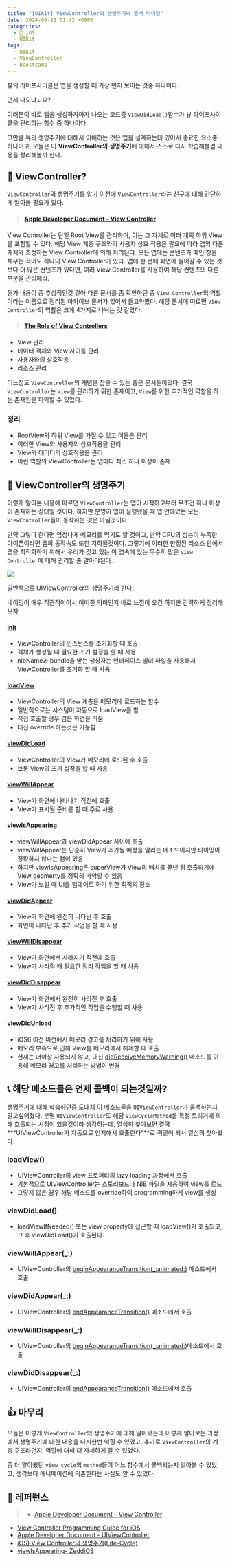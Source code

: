 ```yaml
---
title: "[UIKit] ViewController의 생명주기와 콜백 타이밍"
date: 2024-08-21 01:42 +0900
categories:
  - 🍎 iOS
  - UIKit
tags:
  - UIKit
  - ViewController
  - boostcamp
---
```

뷰의 라이프사이클은 앱을 생성할 때 가장 먼저 보이는 것중 하나이다.

언제 나오냐고요?

여러분이 바로 앱을 생성하자마자 나오는 코드중 `ViewDidLoad()`함수가 뷰 라이프사이클을 관리하는 함수 중 하나이다.

그만큼 뷰의 생명주기에 대해서 이해하는 것은 앱을 설계하는데 있어서 중요한 요소중 하나이고, 오늘은 이 **ViewController의 생명주기**에 대해서 스스로 다시 학습해볼겸 내용을 정리해볼까 한다.

## 🤔 ViewController?
`ViewController`의 생명주기를 알기 이전에 `ViewController`라는 친구에 대해 간단하게 알아볼 필요가 있다.

> #### [Apple Developer Document - View Controller](https://developer.apple.com/documentation/uikit/view_controllers)
 View Controller는 단일 Root View를 관리하며, 이는 그 자체로 여러 개의 하위 View를 포함할 수 있다. 해당 View 계층 구조와의 사용자 상효 작용은 필요에 따라 앱의 다른 개체와 조정하는 View Controller에 의해 처리된다.
 모든 앱에는 콘텐츠가 메인 창을 채우는 적어도 하나의 View Controller가 있다. 앱에 한 번에 화면에 들어갈 수 있는 것보다 더 많은 컨텐츠가 있다면, 여러 View Controller를 사용하여 해당 컨텐츠의 다른 부분을 관리해라.

뭔가 내용이 좀 추상적인것 같아 다른 문서를 좀 확인하던 중 `View Controller`의 역할이라는 이름으로 정리된 아카이브 문서가 있어서 들고와봤다. 해당 문서에 따르면 `View Controller`의 역할은 크게 4가지로 나뉘는 것 같았다.

> #### [The Role of View Controllers](https://developer.apple.com/library/archive/featuredarticles/ViewControllerPGforiPhoneOS/index.html#//apple_ref/doc/uid/TP40007457)
- View 관리
- 데이터 객체와 View 사이를 관리
- 사용자와의 상호작용
- 리소스 관리

어느정도 `ViewController`의 개념을 잡을 수 있는 좋은 문서들이었다. 결국 `ViewController`는 `View`를 관리하기 위한 존재이고, `View`를 위한 추가적인 역할을 하는 존재임을 파악할 수 있었다.

### 정리
- RootView와 하위 View를 가질 수 있고 이들은 관리
- 이러한 View와 사용자의 상호작용을 관리
- View와 데이터의 상호작용을 관리
- 이런 역할의 ViewController는 앱마다 최소 하나 이상이 존재

## 🔄 ViewController의 생명주기
이렇게 알아본 내용에 따르면 `ViewController`는 앱이 시작하고부터 무조건 하나 이상이 존재하는 상태일 것이다. 하지만 분명히 앱이 실행됐을 때 앱 안에있는 모든 `ViewController`들이 동작하는 것은 아닐것이다. 

만약 그렇다 한다면 엄청나게 메모리를 먹기도 할 것이고, 만약 CPU의 성능이 부족한 아이폰이라면 앱의 동작속도 또한 저하될것이다. 그렇기에 이러한 한정된 리소스 안에서 앱을 최적화하기 위해서 우리가 갖고 있는 이 앱속에 있는 무수히 많은 `View Controller`에 대해 관리할 줄 알아야된다. 

![](assets/img/post/2024/08_21_View_Controller_생명주기.jpeg)


일반적으로 UIViewController의 생명주기라 한다.

네이밍이 매우 직관적이어서 어떠한 의미인지 바로 느낌이 오긴 하지만 간략하게 정리해보자
#### [init](https://developer.apple.com/documentation/uikit/uiviewcontroller/1621359-init)
- ViewController의 인스턴스를 초기화할 때 호출
- 객체가 생성될 때 필요한 초기 설정을 할 때 사용
- nibName과 bundle을 받는 생성자는 인터페이스 빌더 파일을 사용해서 ViewController를 초기화 할 때 사용

#### [loadView](https://developer.apple.com/documentation/uikit/uiviewcontroller/1621454-loadview)
- ViewController의 View 계층을 메모리에 로드하는 함수
- 일반적으로는 시스템이 자동으로 loadView를 함
- 직접 호출할 경우 검은 화면을 띄움
- 대신 override 하는것은 가능함

#### [viewDidLoad](https://developer.apple.com/documentation/uikit/uiviewcontroller/1621495-viewdidload)
- ViewController의 View가 메모리에 로드된 후 호출
- 보통 View의 초기 설정을 할 때 사용

#### [viewWillAppear](https://developer.apple.com/documentation/uikit/uiviewcontroller/1621510-viewwillappear)
- View가 화면에 나타나기 직전에 호출
- View가 표시될 준비를 할 때 주로 사용

#### [viewIsAppearing](https://developer.apple.com/documentation/uikit/uiviewcontroller/4195485-viewisappearing)
- viewWillAppear과 viewDidAppear 사이에 호출
- viewWillAppear는 단순히 View가 추가될 예정을 알리는 메소드이지만 타이밍이 정확하지 않다는 점이 있음
- 하지만 viewIsAppearing은 superView가 View의 배치를 끝낸 뒤 호출되기에 View geomerty를 정확히 파악할 수 있음
- View가 보일 때 UI를 업데이트 하기 위한 최적의 장소

#### [viewDidAppear](https://developer.apple.com/documentation/uikit/uiviewcontroller/1621423-viewdidappear)
- View가 화면에 완전히 나타난 후 호출
- 화면이 나타난 후 추가 작업을 할 때 사용

#### [viewWillDisappear](https://developer.apple.com/documentation/uikit/uiviewcontroller/1621485-viewwilldisappear)
- View가 화면에서 사라지기 직전에 호출
- View가 사라질 때 필요한 정리 작업을 할 때 사용

#### [viewDidDisappear](https://developer.apple.com/documentation/uikit/uiviewcontroller/1621477-viewdiddisappear)
- View가 화면에서 완전히 사라진 후 호출
- View가 사라진 후 추가적인 작업을 수행할 때 사용

#### [viewDidUnload](https://developer.apple.com/documentation/uikit/uiviewcontroller/1621383-viewdidunload)
- iOS6 이전 버전에서 메모리 경고를 처리하기 위해 사용
- 메모리 부족으로 인해 View를 메모리에서 해제할 때 호출
- 현재는 더이상 사용되지 않고, 대신 [didReceiveMemoryWarning()](https://developer.apple.com/documentation/uikit/uiviewcontroller/1621409-didreceivememorywarning) 메소드를 이용해 메모리 경고를 처리하는 방법이 변경


## 📞 해당 메소드들은 언제 콜백이 되는것일까?
생명주기에 대해 학습하던중 도대체 이 메소드들을 `UIViewController`가 콜백하는지 알고싶어졌다. 분명 `UIViewController`도 해당 `ViewCycleMethod`를 특정 트리거에 의해 호출되는 시점이 있을것이라 생각하는데, 열심히 찾아보면 결국 **"UIViewController가 자동으로 인지해서 호출한다"**로 귀결이 되서 열심히 찾아봤다.


### loadView()
- UIViewController의 view 프로퍼티의 lazy loading 과정에서 호출
- 기본적으로 UIViewController는 스토리보드나 NIB 파일을 사용하여 view를 로드
- 그렇지 않은 경우 해당 메소드를 override하여 programming하게 view를 생성

### viewDidLoad()
- loadViewIfNeeded() 또는 view property에 접근할 때 loadView()가 호출되고, 그 후 viewDidLoad()가 호출된다.

### viewWillAppear(\_:)
- UIViewController의 [beginAppearanceTransition(\_:animated:)](https://developer.apple.com/documentation/uikit/uiviewcontroller/1621387-beginappearancetransition) 메소드에서 호출

### viewDidAppear(\_:)
- UIViewController의 [endAppearanceTransition()](https://developer.apple.com/documentation/uikit/uiviewcontroller/1621503-endappearancetransition) 메소드에서 호출

### viewWillDisappear(\_:)
- UIViewController의 [beginAppearanceTransition(\_:animated:)](https://developer.apple.com/documentation/uikit/uiviewcontroller/1621387-beginappearancetransition)메소드에서 호출

### viewDidDisappear(\_:)
- UIViewController의 [endAppearanceTransition()](https://developer.apple.com/documentation/uikit/uiviewcontroller/1621503-endappearancetransition) 메소드에서 호출


## 👍 마무리
오늘은 이렇게 `ViewController`의 생명주기에 대해 알아봤는데 이렇게 알아보는 과정에서 생명주기에 대한 내용을 다시한번 익힐 수 있었고, 추가로 `ViewController`의 계층 구조라던지, 역할에 대해 더 자세하게 알 수 있었다. 

좀 더 알아봤던 `view cycle`의 `method`들이 어느 함수에서 콜백되는지 알아볼 수 있었고, 생각보다 애니메이션에 의존한다는 사실도 알 수 있었다.

## 🔗 레퍼런스
> - [Apple Developer Document - View Controller](https://developer.apple.com/documentation/uikit/view_controllers)
- [View Controller Programming Guide for iOS](https://developer.apple.com/library/archive/featuredarticles/ViewControllerPGforiPhoneOS/index.html#//apple_ref/doc/uid/TP40007457)
- [Apple Developer Document - UIViewController](https://developer.apple.com/documentation/uikit/uiviewcontroller)
- [iOS) View Controller의 생명주기(Life-Cycle)](https://zeddios.tistory.com/43)
- [viewIsAppearing- ZeddiOS](https://zeddios.tistory.com/1390)